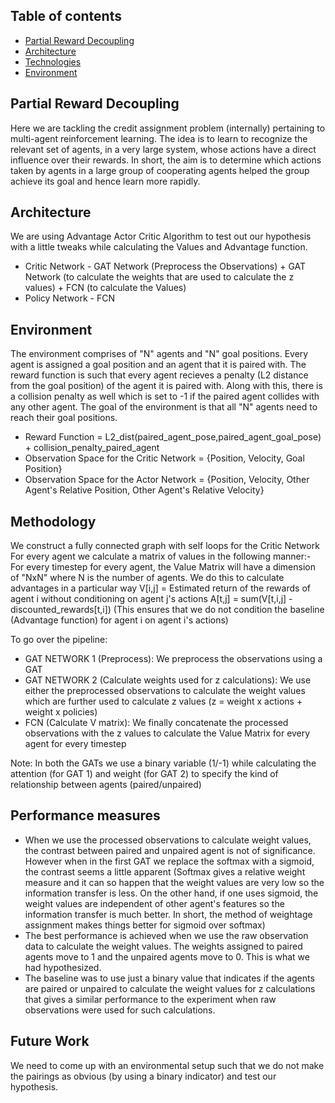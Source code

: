 ## Table of contents
* [Partial Reward Decoupling](#general-info)
* [Architecture](#architecture)
* [Technologies](#technologies)
* [Environment](#environment)


## Partial Reward Decoupling
Here we are tackling the credit assignment problem (internally) pertaining to multi-agent reinforcement learning. The idea is to learn to recognize the relevant set of agents, in a very large system, whose actions have a direct influence over their rewards. In short, the aim is to determine which actions taken by agents in a large group of cooperating agents helped the group achieve its goal and hence learn more rapidly.

## Architecture
We are using Advantage Actor Critic Algorithm to test out our hypothesis with a little tweaks while calculating the Values and Advantage function.
* Critic Network - GAT Network (Preprocess the Observations) + GAT Network (to calculate the weights that are used to calculate the z values) + FCN (to calculate the Values)
* Policy Network - FCN

## Environment
The environment comprises of "N" agents and "N" goal positions. Every agent is assigned a goal position and an agent that it is paired with. The reward function is such that every agent recieves a penalty (L2 distance from the goal position) of the agent it is paired with. Along with this, there is a collision penalty as well which is set to -1 if the paired agent collides with any other agent. The goal of the environment is that all "N" agents need to reach their goal positions.
* Reward Function = L2_dist(paired_agent_pose,paired_agent_goal_pose) + collision_penalty_paired_agent
* Observation Space for the Critic Network = {Position, Velocity, Goal Position} 
* Observation Space for the Actor Network = {Position, Velocity, Other Agent's Relative Position, Other Agent's Relative Velocity}

## Methodology
We construct a fully connected graph with self loops for the Critic Network
For every agent we calculate a matrix of values in the following manner:-
For every timestep for every agent, the Value Matrix will have a dimension of "NxN" where N is the number of agents.
We do this to calculate advantages in a particular way
V[i,j] = Estimated return of the rewards of agent i without conditioning on agent j's actions
A[t,j] = sum(V[t,i,j] - discounted_rewards[t,i]) (This ensures that we do not condition the baseline (Advantage function) for agent i on agent i's actions)

To go over the pipeline:
* GAT NETWORK 1 (Preprocess): We preprocess the observations using a GAT
* GAT NETWORK 2 (Calculate weights used for z calculations): We use either the preprocessed observations to calculate the weight values which are further used to calculate z values (z = weight x actions + weight x policies)
* FCN (Calculate V matrix): We finally concatenate the processed observations with the z values to calculate the Value Matrix for every agent for every timestep

Note: In both the GATs we use a binary variable (1/-1) while calculating the attention (for GAT 1) and weight (for GAT 2) to specify the kind of relationship between agents (paired/unpaired)


## Performance measures
* When we use the processed observations to calculate weight values, the contrast between paired and unpaired agent is not of significance. However when in the first GAT we replace the softmax with a sigmoid, the contrast seems a little apparent (Softmax gives a relative weight measure and it can so happen that the weight values are very low so the information transfer is less. On the other hand, if one uses sigmoid, the weight values are independent of other agent's features so the information transfer is much better. In short, the method of weightage assignment makes things better for sigmoid over softmax)
* The best performance is achieved when we use the raw observation data to calculate the weight values. The weights assigned to paired agents move to 1 and the unpaired agents move to 0. This is what we had hypothesized.
* The baseline was to use just a binary value that indicates if the agents are paired or unpaired to calculate the weight values for z calculations that gives a similar performance to the experiment when raw observations were used for such calculations.

## Future Work
We need to come up with an environmental setup such that we do not make the pairings as obvious (by using a binary indicator) and test our hypothesis.
